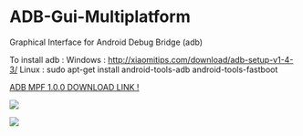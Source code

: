 # ADB-Gui-Multiplatform
 Graphical Interface for Android Debug Bridge (adb)
 
 To install adb :
  Windows :
     http://xiaomitips.com/download/adb-setup-v1-4-3/
  Linux : 
     sudo apt-get install android-tools-adb android-tools-fastboot
 
 [ADB MPF 1.0.0 DOWNLOAD LINK !](https://github.com/abdoulayeYATERA/ADB-Gui-Multiplatform/files/440665/adb_mpf_gui_1.0.0.zip)

![](https://cloud.githubusercontent.com/assets/9435855/18027436/af0d4b18-6c63-11e6-9e53-6d0ba70e3bac.png)

![](https://cloud.githubusercontent.com/assets/9435855/18027441/b7bff8e6-6c63-11e6-8d6f-c8fa10993923.png)
